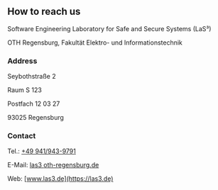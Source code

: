 ## How to reach us

Software Engineering Laboratory for Safe and Secure Systems (LaS³)

OTH Regensburg, Fakultät Elektro- und Informationstechnik


### Address

Seybothstraße 2

Raum S 123

Postfach 12 03 27

93025 Regensburg

### Contact

Tel.: [+49 941/943-9791](tel:+499419439791)

E-Mail: [las3 <at> oth-regensburg.de](mailto:las3@oth-regensburg.de)

Web: [www.las3.de](https://las3.de)
